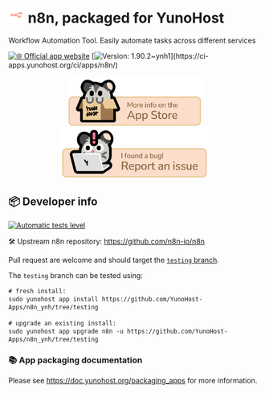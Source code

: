 <!--
N.B.: This README was automatically generated by <https://github.com/YunoHost/apps_tools/blob/main/readme_generator>
It shall NOT be edited by hand.
-->

<h1>
  <img src="https://raw.githubusercontent.com/YunoHost/apps/main/logos/n8n.png" width="32px" alt="Logo of n8n">
  n8n, packaged for YunoHost
</h1>

Workflow Automation Tool. Easily automate tasks across different services

[![🌐 Official app website](https://img.shields.io/badge/Official_app_website-darkgreen?style=for-the-badge)](https://n8n.io/)
[![Version: 1.90.2~ynh1](https://img.shields.io/badge/Version-1.90.2~ynh1-rgba(0,150,0,1)?style=for-the-badge)](https://ci-apps.yunohost.org/ci/apps/n8n/)

<div align="center">
<a href="https://apps.yunohost.org/app/n8n"><img height="100px" src="https://github.com/YunoHost/yunohost-artwork/raw/refs/heads/main/badges/neopossum-badges/badge_more_info_on_the_appstore.svg"/></a>
<a href="https://github.com/YunoHost-Apps/n8n_ynh/issues"><img height="100px" src="https://github.com/YunoHost/yunohost-artwork/raw/refs/heads/main/badges/neopossum-badges/badge_report_an_issue.svg"/></a>
</div>

## 📦 Developer info

[![Automatic tests level](https://apps.yunohost.org/badge/cilevel/n8n)](https://ci-apps.yunohost.org/ci/apps/n8n/)

🛠️ Upstream n8n repository: <https://github.com/n8n-io/n8n>

Pull request are welcome and should target the [`testing` branch](https://github.com/YunoHost-Apps/n8n_ynh/tree/testing).

The `testing` branch can be tested using:
```
# fresh install:
sudo yunohost app install https://github.com/YunoHost-Apps/n8n_ynh/tree/testing

# upgrade an existing install:
sudo yunohost app upgrade n8n -u https://github.com/YunoHost-Apps/n8n_ynh/tree/testing
```

### 📚 App packaging documentation

Please see <https://doc.yunohost.org/packaging_apps> for more information.